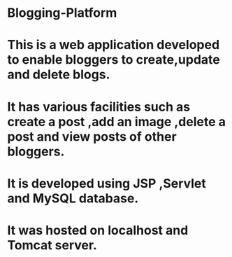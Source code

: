 # Blogging-Platform
# This is a web application developed to enable bloggers to create,update and delete blogs.
# It has various facilities such as create a post ,add an image ,delete a post and view posts of other bloggers.
# It is developed using JSP ,Servlet and MySQL database.
# It was hosted on localhost and Tomcat server.
